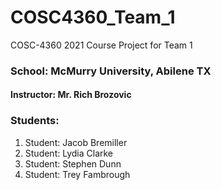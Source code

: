 # COSC4360_Team_1
COSC-4360 2021 Course Project for Team 1

### School:  McMurry University, Abilene TX
#### Instructor: Mr. Rich Brozovic
### Students:
1. Student: Jacob Bremiller
2. Student: Lydia Clarke
3. Student: Stephen Dunn
4. Student: Trey Fambrough
